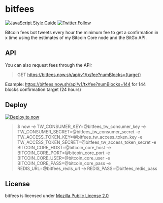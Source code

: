 # bitfees
[![JavaScript Style Guide](https://img.shields.io/badge/code_style-standard-brightgreen.svg)](https://standardjs.com) [![Twitter Follow](https://img.shields.io/twitter/follow/bitfees.svg?style=social&label=Follow)](https://twitter.com/bitfees)

Bitcoin fees bot tweets every hour the minimum fee to get a confirmation in x time using the estimates of my Bitcoin Core node and the BitGo API.

## API
You can also request fees through the API:

> GET https://bitfees.now.sh/api/v1/tx/fee?numBlocks={target}

Example: https://bitfees.now.sh/api/v1/tx/fee?numBlocks=144 for 144 blocks confirmation target (24 hours)

## Deploy
[![Deploy to now](https://deploy.now.sh/static/button.svg)](https://deploy.now.sh/?repo=https://github.com/astrolince/bitfees&env=BITFEES_TW_CONSUMER_KEY&env=BITFEES_TW_CONSUMER_SECRET&env=BITFEES_TW_ACCESS_TOKEN_KEY&env=BITFEES_TW_ACCESS_TOKEN_SECRET&env=BITCOIN_CORE_HOST&env=BITCOIN_CORE_PORT&env=BITCOIN_CORE_USER&env=BITCOIN_CORE_PASS)

> $ now -e TW_CONSUMER_KEY=@bitfees_tw_consumer_key -e TW_CONSUMER_SECRET=@bitfees_tw_consumer_secret -e TW_ACCESS_TOKEN_KEY=@bitfees_tw_access_token_key -e TW_ACCESS_TOKEN_SECRET=@bitfees_tw_access_token_secret -e BITCOIN_CORE_HOST=@bitcoin_core_host -e BITCOIN_CORE_PORT=@bitcoin_core_port -e BITCOIN_CORE_USER=@bitcoin_core_user -e BITCOIN_CORE_PASS=@bitcoin_core_pass -e REDIS_URL=@bitfees_redis_url -e REDIS_PASS=@bitfees_redis_pass

## License
bitfees is licensed under [Mozilla Public License 2.0](https://github.com/astrolince/bitfees/blob/master/LICENSE)
